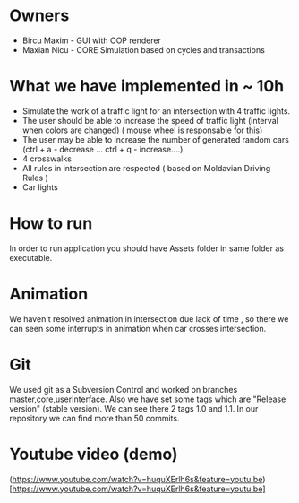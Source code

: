# Owners
* Bircu Maxim - GUI with OOP renderer
* Maxian Nicu - CORE Simulation based on cycles and transactions

# What we have implemented in ~ 10h

* Simulate the work of a traffic light for an intersection with 4 traffic lights. 
* The user should be able to increase the speed of traffic light (interval when colors are changed) ( mouse wheel is responsable for this)
* The user may be able to increase the number of generated random cars (ctrl + a - decrease ... ctrl + q - increase....)
* 4 crosswalks
* All rules in intersection are respected ( based on Moldavian Driving Rules )
* Car lights

# How to run
In order to run application you should have Assets folder in same folder as executable.

# Animation
We haven't resolved animation in intersection due lack of time , so there we can seen some interrupts in animation when car crosses intersection. 

# Git
We used git as a Subversion Control and worked on branches master,core,userInterface. Also we have set some tags which are "Release version" (stable version). We can see there 2 tags 1.0 and 1.1. In our repository we can find more than 50 commits.

# Youtube video (demo)
(https://www.youtube.com/watch?v=huquXErlh6s&feature=youtu.be)[https://www.youtube.com/watch?v=huquXErlh6s&feature=youtu.be]